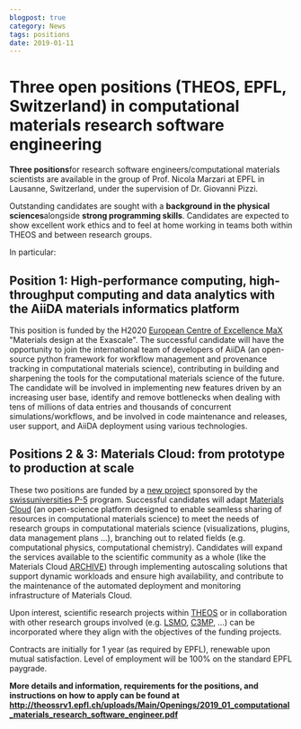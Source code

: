 ```yaml
---
blogpost: true
category: News
tags: positions
date: 2019-01-11
---
```


# Three open positions (THEOS, EPFL, Switzerland) in computational materials research software engineering

**Three positions**for research software engineers/computational materials scientists are available in the group of Prof. Nicola Marzari at EPFL in Lausanne, Switzerland, under the supervision of Dr. Giovanni Pizzi.

Outstanding candidates are sought with a **background in the physical sciences**alongside **strong programming skills**. Candidates are expected to show excellent work ethics and to feel at home working in teams both within THEOS and between research groups.

In particular:

## Position 1: High-performance computing, high-throughput computing and data analytics with the AiiDA materials informatics platform

This position is funded by the H2020 [European Centre of Excellence MaX](http://www.max-centre.eu/) "Materials design at the Exascale". The successful candidate will have the opportunity to join the international team of developers of AiiDA (an open-source python framework for workflow management and provenance tracking in computational materials science), contributing in building and sharpening the tools for the computational materials science of the future. The candidate will be involved in implementing new features driven by an increasing user base, identify and remove bottlenecks when dealing with tens of millions of data entries and thousands of concurrent simulations/workflows, and be involved in code maintenance and releases, user support, and AiiDA deployment using various technologies.

## Positions 2 & 3: Materials Cloud: from prototype to production at scale

These two positions are funded by a [new project](https://www.eurekalert.org/pub_releases/2019-01/ncoc-nmp011019.php) sponsored by the [swissuniversities P-5](https://www.swissuniversities.ch/en/organisation/projects-and-programmes/p-5/) program. Successful candidates will adapt [Materials Cloud](https://www.materialscloud.org/) (an open-science platform designed to enable seamless sharing of resources in computational materials science) to meet the needs of research groups in computational materials science (visualizations, plugins, data management plans …), branching out to related fields (e.g. computational physics, computational chemistry). Candidates will expand the services available to the scientific community as a whole (like the Materials Cloud [ARCHIVE](https://archive.materialscloud.org/)) through implementing autoscaling solutions that support dynamic workloads and ensure high availability, and contribute to the maintenance of the automated deployment and monitoring infrastructure of Materials Cloud.

Upon interest, scientific research projects within [THEOS](http://theossrv1.epfl.ch/) or in collaboration with other research groups involved (e.g. [LSMO](https://lsmo.epfl.ch/), [C3MP](https://c3mp.epfl.ch/), …) can be incorporated where they align with the objectives of the funding projects.

Contracts are initially for 1 year (as required by EPFL), renewable upon mutual satisfaction. Level of employment will be 100% on the standard EPFL paygrade.

**More details and information, requirements for the positions, and instructions on how to apply can be found at <http://theossrv1.epfl.ch/uploads/Main/Openings/2019_01_computational_materials_research_software_engineer.pdf>**

